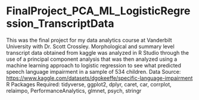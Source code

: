 # FinalProject_PCA_ML_LogisticRegression_TranscriptData
This was the final project for my data analytics course at Vanderbilt University with Dr. Scott Crossley. 
Morphological and summary level transcript data obtained from kaggle was analyzed in R Studio through the use of a principal component analysis that was then analyzed using a machine learning approach to logistic regression to see what predicted speech language impairment in a sample of 534 children.
Data Source: https://www.kaggle.com/datasets/dgokeeffe/specific-language-impairment
R Packages Required: tidyverse, ggplot2, dplyr, caret, car, corrplot, relaimpo, PerformanceAnalytics, glmnet, psych, stringr
